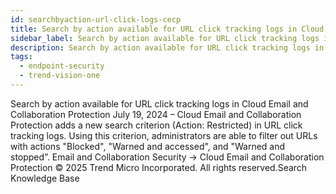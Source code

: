 ```yaml
---
id: searchbyaction-url-click-logs-cecp
title: Search by action available for URL click tracking logs in Cloud Email and Collaboration Protection
sidebar_label: Search by action available for URL click tracking logs in Cloud Email and Collaboration Protection
description: Search by action available for URL click tracking logs in Cloud Email and Collaboration Protection
tags:
  - endpoint-security
  - trend-vision-one
---
```


 Search by action available for URL click tracking logs in Cloud Email and Collaboration Protection July 19, 2024 – Cloud Email and Collaboration Protection adds a new search criterion (Action: Restricted) in URL click tracking logs. Using this criterion, administrators are able to filter out URLs with actions "Blocked", "Warned and accessed", and "Warned and stopped”. Email and Collaboration Security → Cloud Email and Collaboration Protection © 2025 Trend Micro Incorporated. All rights reserved.Search Knowledge Base